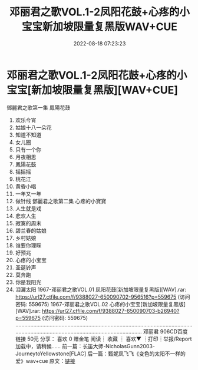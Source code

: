 ﻿---
title: 邓丽君之歌VOL.1-2凤阳花鼓+心疼的小宝宝新加坡限量复黑版WAV+CUE
date: 2022-08-18 07:23:23
categories: WAV车载音乐、镜像
tags: 华语中文
---
# 邓丽君之歌VOL.1-2凤阳花鼓+心疼的小宝宝[新加坡限量复黑版][WAV+CUE]

鄧麗君之歌第一集 鳳陽花鼓
01. 欢乐今宵
02. 姑娘十八一朵花
03. 知道不知道
04. 女儿圈
05. 只有一个你
06. 月夜相思
07. 鳳陽花鼓
08. 摇摇摇
09. 桃花江
10. 黄昏小唱
11. 一年又一年
12. 做针线
鄧麗君之歌第二集 心疼的小寶寶
01. 人生就是戏
02. 悲欢人生
03. 寂寞的周末
04. 碧兰春的姑娘
05. 乡村姑娘
06. 谁要你理睬
07. 好预兆
08. 心疼的小宝宝
09. 圣诞铃声
10. 莫奔跑
11. 你是我阳光
12. 泪灑太阳
1967-邓丽君之歌VOL.01 凤阳花鼓[新加坡限量复黑版][WAV].rar:
https://url27.ctfile.com/f/9388027-650090702-956516?p=559675
(访问密码: 559675)
1967-邓丽君之歌VOL.02 心疼的小宝宝[新加坡限量复黑版][WAV].rar: https://url27.ctfile.com/f/9388027-650090703-b26940?p=559675
(访问密码: 559675)
............................................................................................................................................................................................................
邓丽君 906CD百度链接 50元
分享：
喜欢
0
赠金笔
阅读┊
收藏
┊
喜欢▼
┊打印┊举报/Report
加载中，请稍候......
前一篇：长笛大师-NicholasGunn2003-JourneytoYellowstone[FLAC]
后一篇：甄妮凤飞飞《变色的太阳不一样的爱》wav+cue
原文：[链接](https://blog.sina.com.cn/s/blog_1647c7e7601030yx1.html)